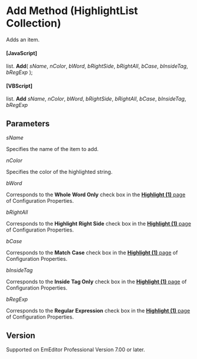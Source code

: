 # Add Method (HighlightList Collection)

Adds an item.

#### \[JavaScript\]

list. **Add**( _sName_, _nColor_, _bWord_, _bRightSide_, _bRightAll_, _bCase_, _bInsideTag_, _bRegExp_ );

#### \[VBScript\]

list. **Add** _sName_, _nColor_, _bWord_, _bRightSide_, _bRightAll_, _bCase_, _bInsideTag_, _bRegExp_

## Parameters

_sName_

Specifies the name of the item to add.

_nColor_

Specifies the color of the highlighted string.

_bWord_

Corresponds to the **Whole**
**Word Only** check box in the
[**Highlight (1)** page](../../dlg/properties/highlight1/index) of Configuration Properties.

_bRightAll_

Corresponds to the **Highlight**
**Right Side** check box in the [**Highlight (1)** page](../../dlg/properties/highlight1/index) of Configuration Properties.

_bCase_

Corresponds to the **Match**
**Case** check box in the
[**Highlight (1)** page](../../dlg/properties/highlight1/index) of Configuration Properties.

_bInsideTag_

Corresponds to the **Inside**
**Tag Only** check box in the
[**Highlight (1)** page](../../dlg/properties/highlight1/index) of Configuration Properties.

_bRegExp_

Corresponds to the **Regular**
**Expression** check box in the
[**Highlight (1)** page](../../dlg/properties/highlight1/index) of Configuration Properties.

## Version

Supported on EmEditor Professional Version 7.00 or later.